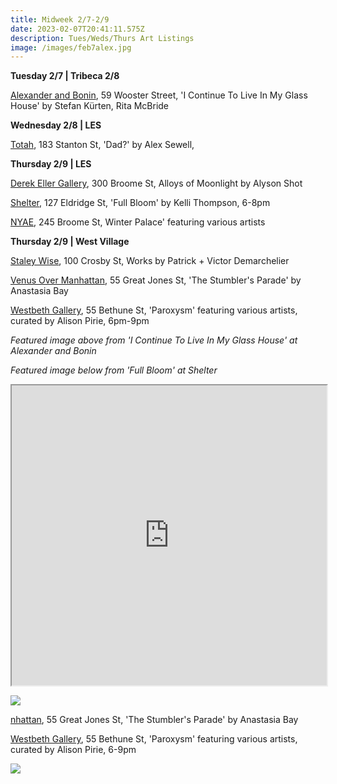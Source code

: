 ```yaml
---
title: Midweek 2/7-2/9
date: 2023-02-07T20:41:11.575Z
description: Tues/Weds/Thurs Art Listings
image: /images/feb7alex.jpg
---
```

**T﻿uesday 2/7 | Tribeca 2/8**

[Alexander and Bonin](https://www.alexanderandbonin.com/exhibition/328/), 59 Wooster Street, 'I Continue To Live In My Glass House' by Stefan Kürten, Rita McBride

**W﻿ednesday 2/8 | LES**

[T﻿otah](https://www.davidtotah.com/upcoming), 183 Stanton St, 'Dad?' by Alex Sewell, 

**T﻿hursday 2/9 | LES** 

[Derek Eller Gallery](https://www.derekeller.com/exhibitions/alyson-shotz13), 300 Broome St, Alloys of Moonlight by Alyson Shot

[S﻿helter](https://www.shelternyc.com/), 127 Eldridge St, 'Full Bloom' by Kelli Thompson, 6-8pm

[N﻿YAE](https://www.nyartistsequity.org/all-events/winter-palace), 245 Broome St, Winter Palace' featuring various artists

**T﻿hursday 2/9 | West Village**

[S﻿taley Wise](https://www.staleywise.com/), 100 Crosby St, Works by Patrick + Victor Demarchelier

[Venus Over Manhattan](https://www.venusovermanhattan.com/exhibitions), 55 Great Jones St, 'The Stumbler's Parade' by Anastasia Bay

[Westbeth Gallery](https://westbeth.org/event/paroxysm-group-show-curated-by-alison-pirie/), 55 Bethune St, 'Paroxysm' featuring various artists, curated by Alison Pirie, 6pm-9pm 

*Featured image above from 'I Continue To Live In My Glass House' at Alexander and Bonin*

*F﻿eatured image below from 'Full Bloom' at Shelter*

<iframe src="https://www.google.com/maps/d/u/3/embed?mid=1Pb_ZKU2O7CqdcW8RieMgYLeNiUSUjKk&ehbc=2E312F" width="100%" height="480"></iframe>

![](/images/shelter-gallery_persistence-in-the-face-of-failure_kelli_thompson.jpg)

[nhattan](https://www.venusovermanhattan.com/exhibitions/anastasia-bay-the-stumblers-parade-1), 55 Great Jones St, 'The Stumbler's Parade' by Anastasia Bay 

[W﻿estbeth Gallery](https://westbeth.org/event/paroxysm-group-show-curated-by-alison-pirie/), 55 Bethune St, 'Paroxysm' featuring various artists, curated by Alison Pirie, 6-9pm 

![](/images/paroxysm_homepage_1200px-624x624.png)